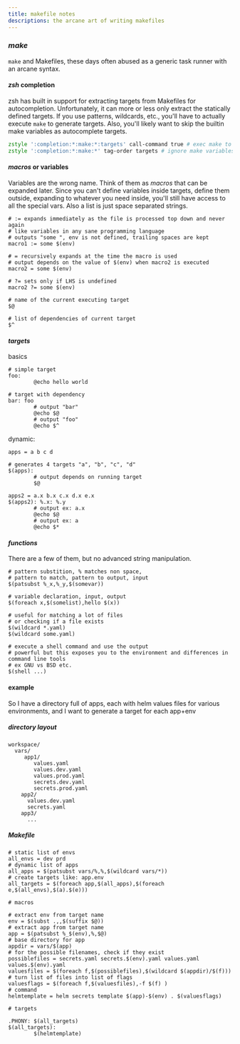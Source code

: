 ```yaml
---
title: makefile notes
descriptions: the arcane art of writing makefiles
---
```


### _make_

`make` and Makefiles,
these days often abused as a generic task runner with an arcane syntax.

#### _zsh_ completion

zsh has built in support for extracting targets from Makefiles for autocompletion.
Unfortunately, it can more or less only extract the statically defined targets.
If you use patterns, wildcards, etc.,
you'll have to actually execute `make` to generate targets.
Also, you'll likely want to skip the builtin make variables as autocomplete targets.

```zsh
zstyle ':completion:*:make:*:targets' call-command true # exec make to get targets
zstyle ':completion:*:make:*' tag-order targets # ignore make variables
```

#### _macros_ or variables

Variables are the wrong name.
Think of them as _macros_ that can be expanded later.
Since you can't define variables inside targets,
define them outside, expanding to whatever you need inside,
you'll still have access to all the special vars.
Also a list is just space separated strings.

```
# := expands immediately as the file is processed top down and never again
# like variables in any sane programming language
# outputs "some ", env is not defined, trailing spaces are kept
macro1 := some $(env)

# = recursively expands at the time the macro is used
# output depends on the value of $(env) when macro2 is executed
macro2 = some $(env)

# ?= sets only if LHS is undefined
macro2 ?= some $(env)

# name of the current executing target
$@

# list of dependencies of current target
$^
```

#### _targets_

basics


```
# simple target
foo:
        @echo hello world

# target with dependency
bar: foo
        # output "bar"
        @echo $@
        # output "foo"
        @echo $^
```

dynamic:

```
apps = a b c d

# generates 4 targets "a", "b", "c", "d"
$(apps):
        # output depends on running target
        $@

apps2 = a.x b.x c.x d.x e.x
$(apps2): %.x: %.y
        # output ex: a.x
        @echo $@
        # output ex: a
        @echo $*
```

#### _functions_

There are a few of them, but no advanced string manipulation.

```
# pattern substition, % matches non space,
# pattern to match, pattern to output, input
$(patsubst %_x,%_y,$(somevar))

# variable declaration, input, output
$(foreach x,$(somelist),hello $(x))

# useful for matching a lot of files
# or checking if a file exists
$(wildcard *.yaml)
$(wildcard some.yaml)

# execute a shell command and use the output
# powerful but this exposes you to the environment and differences in command line tools
# ex GNU vs BSD etc.
$(shell ...)
```

#### example

So I have a directory full of apps,
each with helm values files for various environments,
and I want to generate a target for each app+env

##### directory layout

```
workspace/
  vars/
     app1/
        values.yaml
        values.dev.yaml
        values.prod.yaml
        secrets.dev.yaml
        secrets.prod.yaml
    app2/
      values.dev.yaml
      secrets.yaml
    app3/
      ...
```

##### Makefile

```make
# static list of envs
all_envs = dev prd
# dynamic list of apps
all_apps = $(patsubst vars/%,%,$(wildcard vars/*))
# create targets like: app.env
all_targets = $(foreach app,$(all_apps),$(foreach e,$(all_envs),$(a).$(e)))

# macros

# extract env from target name
env = $(subst .,,$(suffix $@))
# extract app from target name
app = $(patsubst %_$(env),%,$@)
# base directory for app
appdir = vars/$(app)
# for the possible filenames, check if they exist
possiblefiles = secrets.yaml secrets.$(env).yaml values.yaml values.$(env).yaml
valuesfiles = $(foreach f,$(possiblefiles),$(wildcard $(appdir)/$(f)))
# turn list of files into list of flags
valuesflags = $(foreach f,$(valuesfiles),-f $(f) )
# command
helmtemplate = helm secrets template $(app)-$(env) . $(valuesflags)

# targets

.PHONY: $(all_targets)
$(all_targets):
        $(helmtemplate)
```
